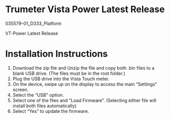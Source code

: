 # Trumeter Vista Power Latest Release 
035579-01_D333_Platform

VT-Power Latest Release

# Installation Instructions
1.	Download the zip file and Unzip the file and copy both .bin files to a blank USB drive. (The files must be in the root folder.)
2.	Plug the USB drive into the Vista Touch meter. 
3.	On the device, swipe up on the display to access the main “Settings” screen. 
4.	Select the “USB” option. 
5.	Select one of the files and “Load Firmware”. (Selecting either file will install both files automatically)
6.	Select “Yes” to update the firmware.   

